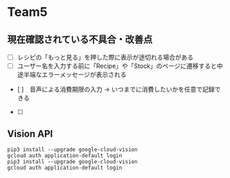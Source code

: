# Team5
## 現在確認されている不具合・改善点
- [ ] レシピの「もっと見る」を押した際に表示が途切れる場合がある
- [ ] ユーザー名を入力する前に「Recipe」や「Stock」のページに遷移すると中途半端なエラーメッセージが表示される
- [ ]　音声による消費期限の入力 -> いつまでに消費したいかを任意で記録できる
- [ ]


## Vision API
```
pip3 install --upgrade google-cloud-vision
gcloud auth application-default login
pip3 install --upgrade google-cloud-vision 
gcloud auth application-default login
```
